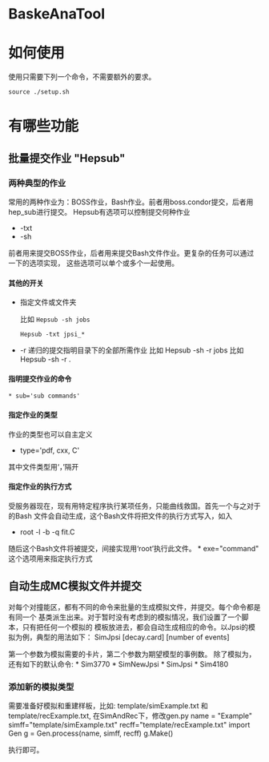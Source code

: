 # BaskeAnaTool

如何使用
=====================================
使用只需要下列一个命令，不需要额外的要求。

   `source ./setup.sh`


有哪些功能
=========

## 批量提交作业 "Hepsub"
### 两种典型的作业
常用的两种作业为：BOSS作业，Bash作业。前者用boss.condor提交，后者用hep_sub进行提交。
Hepsub有选项可以控制提交何种作业
   * -txt
   * -sh

前者用来提交BOSS作业，后者用来提交Bash文件作业。更复杂的任务可以通过一下的选项实现，
这些选项可以单个或多个一起使用。
#### 其他的开关
   * 指定文件或文件夹

     比如 `Hepsub -sh jobs` 

     `Hepsub -txt jpsi_*`
   * -r 递归的提交指明目录下的全部所需作业
    比如 Hepsub -sh -r jobs
    比如 Hepsub -sh -r .
#### 指明提交作业的命令

    * sub='sub commands'


#### 指定作业的类型
作业的类型也可以自主定义

  * type='pdf, cxx, C'

其中文件类型用‘，’隔开
#### 指定作业的执行方式
受服务器现在，现有用特定程序执行某项任务，只能曲线救国。首先一个与之对于的Bash
    文件会自动生成，这个Bash文件将把文件的执行方式写入，如入

   * root -l -b -q fit.C 

随后这个Bash文件将被提交，间接实现用‘root’执行此文件。
    * exe="command" 这个选项用来指定执行方式


        
## 自动生成MC模拟文件并提交
对每个对撞能区，都有不同的命令来批量的生成模拟文件，并提交。每个命令都是有同一个
基类派生出来。对于暂时没有考虑到的模拟情况，我们设置了一个脚本，只有把任何一个模拟的
模板放进去，都会自动生成相应的命令。以Jpsi的模拟为例，典型的用法如下：
     SimJpsi [decay.card] [number of events]

第一个参数为模拟需要的卡片，第二个参数为期望模型的事例数。
除了模拟为，还有如下的默认命令:
    * Sim3770 
    * SimNewJpsi
    * SimJpsi
    * Sim4180

### 添加新的模拟类型
需要准备好模拟和重建样板，比如: template/simExample.txt 和
template/recExample.txt, 在SimAndRec下，修改gen.py
     name = "Example"
     simff="template/simExample.txt"
     recff="template/recExample.txt"
     import Gen
     g = Gen.process(name, simff, recff)
     g.Make()

执行即可。
